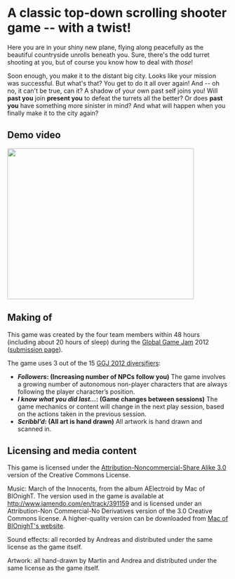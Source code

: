 # A classic top-down scrolling shooter game -- with a twist! #

Here you are in your shiny new plane, flying along peacefully as the beautiful countryside unrolls beneath you. Sure, there's the odd turret shooting at you, but of course you know how to deal with _those_!

Soon enough, you make it to the distant big city. Looks like your mission was successful. But what's that? You get to do it all over again! And -- oh no, it can't be true, can it? A shadow of your own past self joins you! Will **past you** join **present you** to defeat the turrets all the better? Or does **past you** have something more sinister in mind? And what will happen when you finally make it to the city again?

## Demo video ##
<a href='http://www.youtube.com/watch?feature=player_embedded&v=JAyFspjsO0E' target='_blank'><img src='http://img.youtube.com/vi/JAyFspjsO0E/0.jpg' width='425' height=344 /></a>

## Making of ##
This game was created by the four team members within 48 hours (including about 20 hours of sleep) during the [Global Game Jam](http://www.globalgamejam.org/) 2012 ([submission page](http://globalgamejam.org/2012/memories-haunt-you)).

The game uses 3 out of the 15 [GGJ 2012 diversifiers](http://globalgamejam.org/wiki/achievements-diversifiers):
  * **_Followers_: (Increasing number of NPCs follow you)** The game involves a growing number of autonomous non-player characters that are always following the player character’s position.
  * **_I know what you did last…_: (Game changes between sessions)** The game mechanics or content will change in the next play session, based on the actions taken in the previous session.
  * **_Scribbl’d_: (All art is hand drawn)** All artwork is hand drawn and scanned in.


## Licensing and media content ##
This game is licensed under the [Attribution-Noncommercial-Share Alike 3.0](http://creativecommons.org/licenses/by-nc-sa/3.0/) version of the Creative Commons License.

Music: March of the Innocents, from the album AElectroid by Mac of BIOnighT. The version used in the game is available at http://www.jamendo.com/en/track/391159 and is licensed under an Attribution-Non Commercial-No Derivatives version of the 3.0 Creative Commons license. A higher-quality version can be downloaded from [Mac of BIOnighT's website](http://www.macvibes.com/CDAELECTROIDE.html).

Sound effects: all recorded by Andreas and distributed under the same license as the game itself.

Artwork: all hand-drawn by Martin and Andrea and distributed under the same license as the game itself.
